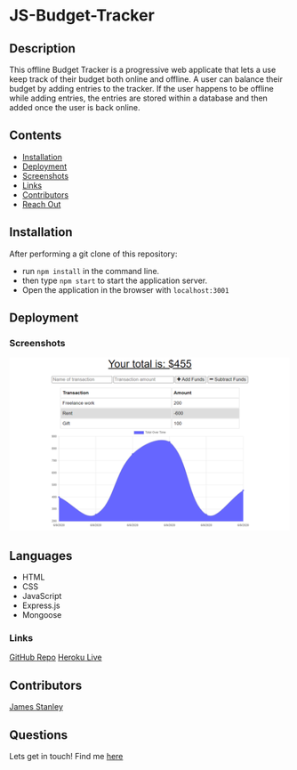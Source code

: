 # JS-Budget-Tracker

## Description
This offline Budget Tracker is a progressive web applicate that lets a use keep track of their budget both online and offline. A user can balance their budget by adding entries to the tracker. If the user happens to be offline while adding entries, the entries are stored within a database and then added once the user is back online.

## Contents
- [Installation](#Installation)
- [Deployment](#Deployment)
- [Screenshots](#Screenshots)
- [Links](#Links)
- [Contributors](#Contributors)
- [Reach Out](#Contact)

## Installation
After performing a git clone of this repository:
- run `npm install` in the command line.
- then type `npm start` to start the application server.
- Open the application in the browser with `localhost:3001`

## Deployment
### Screenshots
![budgetclip](./Assets/19-pwa-homework-demo-01.png)

## Languages
* HTML
* CSS
* JavaScript
* Express.js
* Mongoose

### Links
[GitHub Repo]()
[Heroku Live]()

## Contributors
[James Stanley](https://www.GitHub.com/Xallver)


## Questions
Lets get in touch!
Find me [here](https://www.GitHub.com/Xallver)